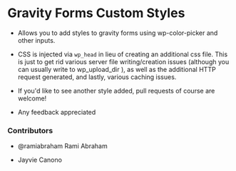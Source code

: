Gravity Forms Custom Styles
===========================

* Allows you to add styles to gravity forms using wp-color-picker and other inputs.

* CSS is injected via `wp_head` in lieu of creating an additional css file. This is just to get rid various server file writing/creation issues (although you can usually write to wp_upload_dir ), as well as the additional HTTP request generated, and lastly, various caching issues.

* If you'd like to see another style added, pull requests of course are welcome!

* Any feedback appreciated

### Contributors

* @ramiabraham Rami Abraham

* Jayvie Canono